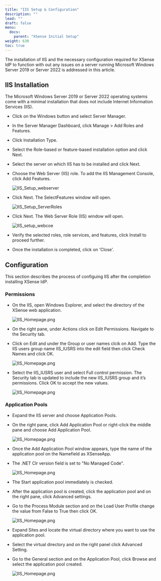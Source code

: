 ```yaml
---
title: "IIS Setup & Configuration"
description: ""
lead: ""
draft: false
menu:
  docs:
    parent: "XSense Initial Setup"
weight: 630
toc: true
---
```


The installation of IIS and the necessary configuration required for XSense IdP to function with out any issues on a server running Microsoft Windows Server 2019 or Server 2022 is addressed in this article.

## IIS Installation

The Microsoft Windows Server 2019 or Server 2022 operating systems come with a minimal installation that does not include Internet Information Services (IIS).

* Click on the Windows button and select Server Manager.
* In the Server Manager Dashboard, click Manage > Add Roles and Features.
* Click Installation Type.
* Select the Role-based or feature-based installation option and click Next.
* Select the server on which IIS has to be installed and click Next.
* Choose the Web Server (IIS) role. To add the IIS Management Console, click Add Features.

  ![IIS_Setup_webserver](images/IIS_Setup_webserver.png)

* Click Next. The SelectFeatures window will open.

  ![IIS_Setup_ServerRoles](images/IIS_Setup_ServerRoles.png)

* Click Next. The Web Server Role (IIS) window will open.

  ![IIS_setup_webcoe](images/IIS_setup_webcoe.png)

* Verify the selected roles, role services, and features, click Install to proceed further.
* Once the installation is completed, click on 'Close'.

## Configuration

This section describes the process of configuing IIS after the completion installing XSense IdP.

### Permissions

* On the IIS, open Windows Explorer, and select the directory of the XSense web application.

  ![IIS_Homepage.png](images/IIS_Homepage.png)

* On the right pane, under Actions click on Edit Permissions. Navigate to the Security tab.
* Click on Edit and under the Group or user names clcik on Add. Type the IIS users group name IIS_IUSRS into the edit field then click Check Names and click OK.

  ![IIS_Homepage.png](images/IIS_IUSR_Permissions.png)

* Select the IIS_IUSRS user and select Full control permission. The Security tab is updated to include the new IIS_IUSRS group and it’s permissions. Click OK to accept the new values.

  ![IIS_Homepage.png](images/IIS_IUSR_Permissions_fullaccess.png)

### Application Pools

* Expand the IIS server and choose Application Pools.
* On the right pane, click Add Application Pool or right-click the middle pane and choose Add Application Pool.

  ![IIS_Homepage.png](images/IIS_ApplicationPools_Home.png)

* Once the Add Application Pool window appears, type the name of the application pool on the Namefield as XSenseApp.

* The .NET Clr version field is set to "No Managed Code".

  ![IIS_Homepage.png](images/IIS_Application_NewAppPoolCreation.png)

* The Start application pool immediately is checked.
* After the application pool is created, click the application pool and on the right pane, click Advanced settings.
* Go to the Process Module section and on the Load User Profile change the value from False to True then click OK.

   ![IIS_Homepage.png](images/IIS_App_Pool_Adv.png)

* Expand Sites and locate the virtual directory where you want to use the application pool.
* Select the virtual directory and on the right panel click Advanced Setting.
* Go to the General section and on the Application Pool, click Browse and select the application pool created.

  ![IIS_Homepage.png](images/IIS_ApplicationPools_NewPool.png)
